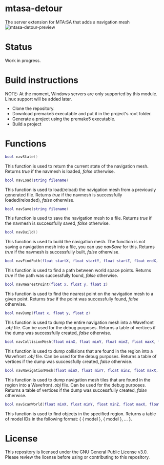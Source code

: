 # mtasa-detour
The server extension for MTA:SA that adds a navigation mesh
![mtasa-detour-preview](https://github.com/tederis/mtasa-detour/assets/12121551/1cf56319-6555-4253-aa5d-2ae5072c2a51)

Status
======

Work in progress.

Build instructions
======
NOTE: At the moment, Windows servers are only supported by this module. Linux support will be added later.
* Clone the repository.
* Download premake5 executable and put it in the project's root folder.
* Generate a project using the premake5 executable.
* Build a project

Functions
======
```lua
bool navState()
```
This function is used to return the current state of the navigation mesh. Returns *true* if the navmesh is loaded, *false* otherwise.

```lua
bool navLoad(string filename)
```
This function is used to load(reload) the navigation mesh from a previously generated file. Returns *true* if the navmesh is successfully loaded(reloaded), *false* otherwise.

```lua
bool navSave(string filename)
```
This function is used to save the navigation mesh to a file. Returns *true* if the navmesh is successfully saved, *false* otherwise.

```lua
bool navBuild()
```
This function is used to build the navigation mesh. The function is not saving a navigation mesh into a file, you can use *navSave* for this. Returns *true* if the navmesh is successfully built, *false* otherwise.

```lua
bool navFindPath(float startX, float startY, float startZ, float endX, float endY, float endZ)
```
This function is used to find a path between world space points. Returns *true* if the path was successfully found, *false* otherwise.

```lua
bool navNearestPoint(float x, float y, float z)
```
This function is used to find the nearest point on the navigation mesh to a given point. Returns *true* if the point was successfully found, *false* otherwise.

```lua
bool navDump(float x, float y, float z)
```
This function is used to dump the entire navigation mesh into a Wavefront *.obj* file. Can be used for the debug purposes. Returns a table of vertices if the dump was successfully created, *false* otherwise.

```lua
bool navCollisionMesh(float minX, float minY, float minZ, float maxX, float maxY, float maxZ, float bias)
```
This function is used to dump collisions that are found in the region into a Wavefront *.obj* file. Can be used for the debug purposes. Returns a table of vertices if the dump was successfully created, *false* otherwise.

```lua
bool navNavigationMesh(float minX, float minY, float minZ, float maxX, float maxY, float maxZ, float bias)
```
This function is used to dump navigation mesh tiles that are found in the region into a Wavefront *.obj* file. Can be used for the debug purposes. Returns a table of vertices if the dump was successfully created, *false* otherwise.

```lua
bool navScanWorld(float minX, float minY, float minZ, float maxX, float maxY, float maxZ)
```
This function is used to find objects in the specified region. Returns a table of model IDs in the following format: { { model }, { model }, ... }.

License
======
This repository is licensed under the GNU General Public License v3.0. Please review the license before using or contributing to this repository.
